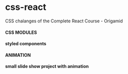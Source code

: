 # css-react
CSS chalanges of the Complete React Course - Origamid

#### CSS MODULES

#### styled components

#### ANIMATION

#### small slide show project with animation

